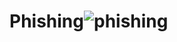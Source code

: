 # Phishing![phishing](https://github.com/user-attachments/assets/92825fae-3e11-4fac-b73b-0fa64202ccc6)
